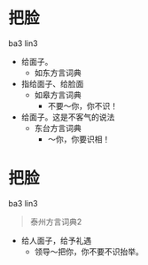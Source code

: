 # 把脸
ba3 lin3
+ 给面子。
  * 如东方言词典
+ 指给面子、给脸面
  * 如皋方言词典
    - 不要～你，你不识！
+ 给面子。这是不客气的说法
  * 东台方言词典
    - ～你，你要识相！

# 把脸
ba3 lin3
> 泰州方言词典2
- 给人面子，给予礼遇
  - 领导～把你，你不要不识抬举。
